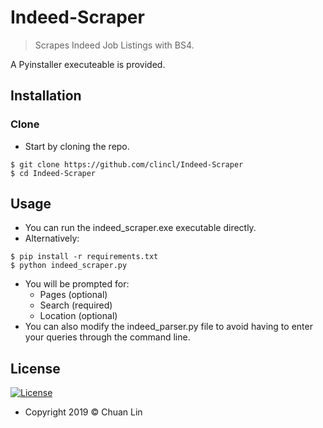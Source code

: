 
# Indeed-Scraper
> Scrapes Indeed Job Listings with BS4.

A Pyinstaller executeable is provided.

## Installation

### Clone
- Start by cloning the repo.
```shell
$ git clone https://github.com/clincl/Indeed-Scraper
$ cd Indeed-Scraper
```

## Usage
- You can run the indeed_scraper.exe executable directly.
- Alternatively:
```shell
$ pip install -r requirements.txt
$ python indeed_scraper.py
```
- You will be prompted for:
  - Pages (optional)
  - Search (required)
  - Location (optional)
- You can also modify the indeed_parser.py file to avoid having to enter your queries through the command line.

## License

[![License](http://img.shields.io/:license-mit-blue.svg?style=flat-square)](http://badges.mit-license.org)
- Copyright 2019 © Chuan Lin
